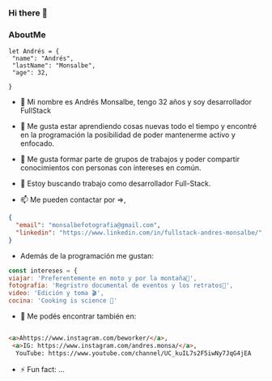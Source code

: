### Hi there 👋
### AboutMe
```
let Andrés = {
 "name": "Andrés",
 "lastName": "Monsalbe",
 "age": 32,

}
```

- 🔭 Mi nombre es Andrés Monsalbe, tengo 32 años y soy desarrollador FullStack
- 🌱 Me gusta estar aprendiendo cosas nuevas todo el tiempo y encontré en la programación la posibilidad de poder mantenerme activo y enfocado.
- 👯 Me gusta formar parte de grupos de trabajos y poder compartir conocimientos con personas con intereses en común.
- 🤔 Estoy buscando trabajo como desarrollador Full-Stack. 


- 📫 Me pueden contactar por =>, 
```JSON
{
  "email": "monsalbefotografia@gmail.com",
  "linkedin": "https://www.linkedin.com/in/fullstack-andres-monsalbe/",
}
```

- Además de la programación me gustan:
 ```javascript
const intereses = {
viajar: 'Preferentemente en moto y por la montaña🛵',
fotografía: 'Regristro documental de eventos y los retratos📸',
video: 'Edición y toma 🎬',
cocina: 'Cooking is science 🔬'
```

- 💬 Me podés encontrar también en: 
```html

<a>Ahttps://www.instagram.com/beworker/</a>,
 <a>IG: https://www.instagram.com/andres.monsa/</a>,
  YouTube: https://www.youtube.com/channel/UC_kuIL7s2F5iwNy7JqG4jEA

```

- ⚡ Fun fact: ...

